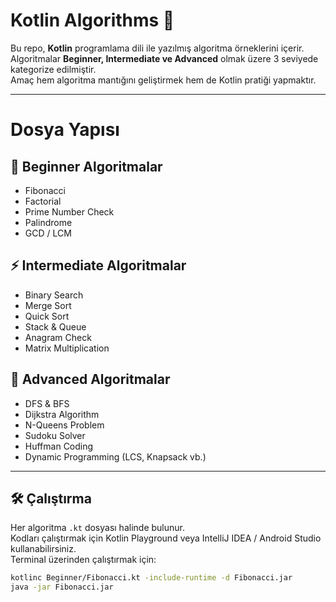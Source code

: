 # Kotlin Algorithms 🚀

Bu repo, **Kotlin** programlama dili ile yazılmış algoritma örneklerini içerir.  
Algoritmalar **Beginner, Intermediate ve Advanced** olmak üzere 3 seviyede kategorize edilmiştir.  
Amaç hem algoritma mantığını geliştirmek hem de Kotlin pratiği yapmaktır.

--- 
# Dosya Yapısı

## 🔰 Beginner Algoritmalar
- Fibonacci
- Factorial
- Prime Number Check
- Palindrome
- GCD / LCM

## ⚡ Intermediate Algoritmalar
- Binary Search
- Merge Sort
- Quick Sort
- Stack & Queue
- Anagram Check
- Matrix Multiplication

## 🧠 Advanced Algoritmalar
- DFS & BFS
- Dijkstra Algorithm
- N-Queens Problem
- Sudoku Solver
- Huffman Coding
- Dynamic Programming (LCS, Knapsack vb.)

---

## 🛠 Çalıştırma

Her algoritma `.kt` dosyası halinde bulunur.  
Kodları çalıştırmak için Kotlin Playground veya IntelliJ IDEA / Android Studio kullanabilirsiniz.  
Terminal üzerinden çalıştırmak için:  

```bash
kotlinc Beginner/Fibonacci.kt -include-runtime -d Fibonacci.jar
java -jar Fibonacci.jar

